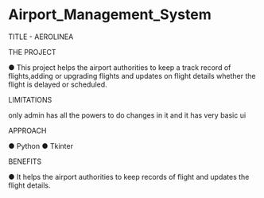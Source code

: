 # Airport_Management_System


TITLE - AEROLINEA 


THE PROJECT

● This project helps the airport authorities to keep a track record of flights,adding or upgrading flights and
updates on flight details whether the flight is delayed or scheduled.

LIMITATIONS

only admin has all the powers to do changes in it and it has very basic ui

APPROACH

● Python
● Tkinter

BENEFITS

● It helps the airport authorities to keep records of flight and updates the flight details.
